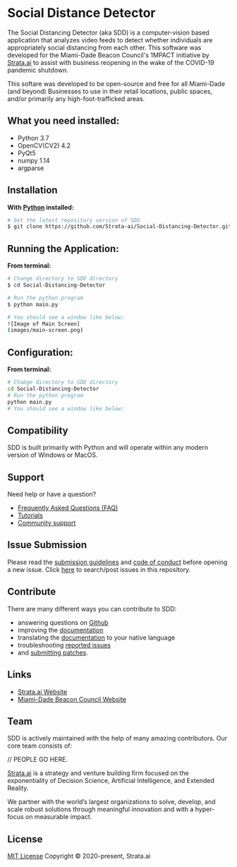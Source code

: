 # Social Distance Detector


The Social Distancing Detector (aka SDD) is a computer-vision based application that analyzes video feeds to detect whether individuals are appropriately social distancing from each other. This software was developed for the Miami-Dade Beacon Council's 1MPACT initiative by [Strata.ai](https://www.strata.ai/) to assist with business reopening in the wake of the COVID-19 pandemic shutdown. 

This softare was developed to be open-source and free for all Miami-Dade (and beyond) Businesses to use in their retail locations, public spaces, and/or primarily any high-foot-trafficked areas.


## What you need installed:
- Python 3.7
- OpenCV(CV2) 4.2
- PyQt5
- numpy 1.14
- argparse


## Installation &nbsp;
**With [Python](https://www.python.org/) installed:**
```sh
# Get the latest repository version of SDD
$ git clone https://github.com/Strata-ai/Social-Distancing-Detector.git

```

## Running the Application:

**From terminal:**
```sh
# Change directory to SDD directory 
$ cd Social-Distancing-Detector

# Run the python program
$ python main.py

# You should see a window like below:
![Image of Main Screen]
(images/main-screen.png)

```

## Configuration:

**From terminal:**
```sh
# Chabge directory to SDD directory 
cd Social-Distancing-Detector
# Run the python program
python main.py
# You should see a window like below:


```

## Compatibility
SDD is built primarily with Python and will operate within any modern version of Windows or MacOS.


## Support
Need help or have a question?
- [Frequently Asked Questions (FAQ)](http://)
- [Tutorials](http://)
- [Community support](http://)



## Issue Submission
Please read the [submission guidelines](http://) and [code of conduct](http://) before opening a new issue.  Click [here](https://) to search/post issues in this repository.

## Contribute
There are many different ways you can contribute to SDD:
- answering questions on [Github](http://)
- improving the [documentation](https://s)
- translating the [documentation](https://) to your native language
- troubleshooting [reported issues](http://)
- and [submitting patches](http://).


## Links
- [Strata.ai Website](http://strata.ai/)
- [Miami-Dade Beacon Council Website](http://)


## Team
SDD is actively maintained with the help of many amazing contributors. Our core team consists of:

// PEOPLE GO HERE.

[Strata.ai](https://sailsjs.com/about) is a strategy and venture building firm focused on the exponentiality of Decision Science, Artificial Intelligence, and Extended Reality.
 
We partner with the world’s largest organizations to solve, develop, and scale robust solutions through meaningful innovation and with a hyper-focus on measurable impact.

## License

[MIT License](https://opensource.org/licenses/MIT)  Copyright © 2020-present, Strata.ai
